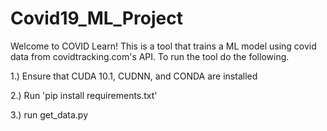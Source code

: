 # Covid19_ML_Project
Welcome to COVID Learn! This is a tool that trains a ML model using covid data from covidtracking.com's API.
To run the tool do the following.


1.) Ensure that CUDA 10.1, CUDNN, and CONDA are installed

2.) Run 'pip install requirements.txt'

3.) run get_data.py
